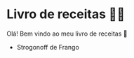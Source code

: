 # Livro de receitas :woman_cook:

Olá! Bem vindo ao meu livro de receitas :call_me_hand:

- Strogonoff de Frango